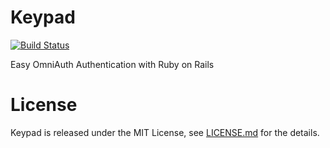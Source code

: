 # Keypad

[![Build Status](https://travis-ci.org/maclover7/keypad.svg)](https://travis-ci.org/maclover7/keypad)

Easy OmniAuth Authentication with Ruby on Rails

# License

Keypad is released under the MIT License, see [LICENSE.md](LICENSE.md)
for the details.
